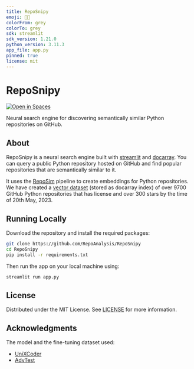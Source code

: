 ```yaml
---
title: RepoSnipy
emoji: 🐍🔫
colorFrom: grey
colorTo: grey
sdk: streamlit
sdk_version: 1.21.0
python_version: 3.11.3
app_file: app.py
pinned: true
license: mit
---
```


# RepoSnipy

[![Open in Spaces](https://huggingface.co/datasets/huggingface/badges/raw/main/open-in-hf-spaces-md-dark.svg)](https://huggingface.co/spaces/Lazyhope/RepoSnipy)

Neural search engine for discovering semantically similar Python repositories on GitHub.

## About

RepoSnipy is a neural search engine built with [streamlit](https://github.com/streamlit/streamlit) and [docarray](https://github.com/docarray/docarray). You can query a public Python repository hosted on GitHub and find popular repositories that are semantically similar to it.

It uses the [RepoSim](https://github.com/RepoAnalysis/RepoSim/) pipeline to create embeddings for Python repositories. We have created a [vector dataset](data/index.bin) (stored as docarray index) of over 9700 GitHub Python repositories that has license and over 300 stars by the time of 20th May, 2023.

## Running Locally

Download the repository and install the required packages:

```bash
git clone https://github.com/RepoAnalysis/RepoSnipy
cd RepoSnipy
pip install -r requirements.txt
```

Then run the app on your local machine using:

```bash
streamlit run app.py
```

## License

Distributed under the MIT License. See [LICENSE](LICENSE) for more information.

## Acknowledgments

The model and the fine-tuning dataset used:

* [UniXCoder](https://arxiv.org/abs/2203.03850)
* [AdvTest](https://arxiv.org/abs/1909.09436)
